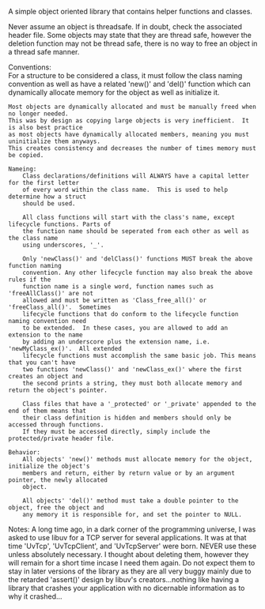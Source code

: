 A simple object oriented library that contains helper functions and classes.

Never assume an object is threadsafe.  If in doubt, check the associated header file.
Some objects may state that they are thread safe, however the deletion function may not be thread
safe, there is no way to free an object in a thread safe manner. 

Conventions:	
	For a structure to be considered a class, it must follow the class naming convention as well 
	as have	a related 'new()' and 'del()' function which can dynamically allocate memory for
	the object as well as initialize it.  
	
	Most objects are dynamically allocated and must be manually freed when no longer needed.
	This was by design as copying large objects is very inefficient.  It is also best practice
	as most objects have dynamically allocated members, meaning you must uninitialize them anyways.
	This creates consistency and decreases the number of times memory must be copied.
	
	Nameing:
		Class declarations/definitions will ALWAYS have a capital letter for the first letter 
		of every word within the class name.  This is used to help determine how a struct 
		should be used.	

		All class functions will start with the class's name, except lifecycle functions. Parts of
		the function name should be seperated from each other as well as the class name
		using underscores, '_'.
	
		Only 'newClass()' and 'delClass()' functions MUST break the above function naming 
		convention.	Any other lifecycle function may also break the above rules if the 
		function name is a single word, function names such as 'freeAllClass()' are not 
		allowed and must be written as 'Class_free_all()' or 'freeClass_all()'.  Sometimes 
		lifecycle functions that do conform to the lifecycle function naming convention need 
		to be extended.  In these cases, you are allowed to add an extension to the name	
		by adding an underscore plus the extension name, i.e. 'newMyClass_ex()'.  All extended 
		lifecycle functions must accomplish the same basic job. This means that you can't have 
		two functions 'newClass()' and 'newClass_ex()' where the first creates an object and 
		the second prints a string, they must both allocate memory and return the object's pointer.
	
		Class files that have a '_protected' or '_private' appended to the end of them means that 
		their class definition is hidden and members should only be accessed through functions.  
		If they must be accessed directly, simply include the protected/private header file.
		
	Behavior:
		All objects' 'new()' methods must allocate memory for the object, initialize the object's
		members and return, either by return value or by an argument pointer, the newly allocated
		object.
		
		All objects' 'del()' method must take a double pointer to the object, free the object and
		any memory it is responsible for, and set the pointer to NULL.

Notes:
	A long time ago, in a dark corner of the programming universe, I was asked to use libuv for
	a TCP server for several applications.  It was at that time 'UvTcp', 'UvTcpClient', and 
	'UvTcpServer' were born.  NEVER use these unless absolutely necessary.  I thought about 
	deleting them, however they will remain for a short time incase I need them again.  Do
	not expect them to stay in later versions of the library as they are all very buggy mainly
	due to the retarded 'assert()' design by libuv's creators...nothing like having a library
	that crashes your application with no dicernable information as to why it crashed...
